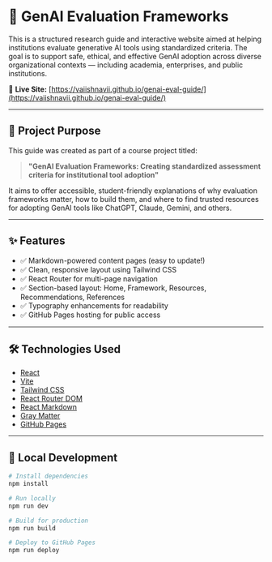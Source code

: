 # 🧠 GenAI Evaluation Frameworks

This is a structured research guide and interactive website aimed at helping institutions evaluate generative AI tools using standardized criteria. The goal is to support safe, ethical, and effective GenAI adoption across diverse organizational contexts — including academia, enterprises, and public institutions.

🔗 **Live Site:** [https://vaiishnavii.github.io/genai-eval-guide/](https://vaiishnavii.github.io/genai-eval-guide/)

---

## 📘 Project Purpose

This guide was created as part of a course project titled:

> **"GenAI Evaluation Frameworks: Creating standardized assessment criteria for institutional tool adoption"**

It aims to offer accessible, student-friendly explanations of why evaluation frameworks matter, how to build them, and where to find trusted resources for adopting GenAI tools like ChatGPT, Claude, Gemini, and others.

---

## ✨ Features

- ✅ Markdown-powered content pages (easy to update!)
- ✅ Clean, responsive layout using Tailwind CSS
- ✅ React Router for multi-page navigation
- ✅ Section-based layout: Home, Framework, Resources, Recommendations, References
- ✅ Typography enhancements for readability
- ✅ GitHub Pages hosting for public access

---


## 🛠️ Technologies Used

- [React](https://react.dev/)
- [Vite](https://vitejs.dev/)
- [Tailwind CSS](https://tailwindcss.com/)
- [React Router DOM](https://reactrouter.com/)
- [React Markdown](https://github.com/remarkjs/react-markdown)
- [Gray Matter](https://github.com/jonschlinkert/gray-matter)
- [GitHub Pages](https://pages.github.com/)

---

## 🚀 Local Development

```bash
# Install dependencies
npm install

# Run locally
npm run dev

# Build for production
npm run build

# Deploy to GitHub Pages
npm run deploy
